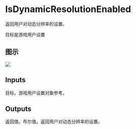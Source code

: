 # IsDynamicResolutionEnabled

返回用户对动态分辨率的设置。

目标是游戏用户设置

## 图示

![]($-20221218-20573332.png)

## Inputs

目标。游戏用户设置对象参考。  

## Outputs

返回值。布尔值。返回用户对动态分辨率的设置。
